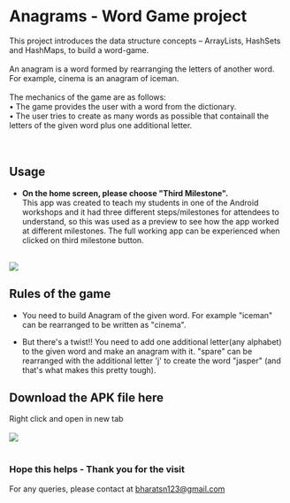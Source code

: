 # Anagrams - Word Game project
This project introduces the data structure concepts – ArrayLists, HashSets
and HashMaps, to build a word-game.
<br><br>
An anagram is a word formed by rearranging the letters of another
word. For example, cinema is an anagram of iceman.
<br><br>
The mechanics of the game are as follows: <br>
• The game provides the user with a word from the dictionary. <br>
• The user tries to create as many words as possible that containall the
letters of the given word plus one additional letter. <br>
<br><br>
## Usage 

* <B>On the home screen, please choose "Third Milestone".</B><br>
This app was created to teach my students in one of the Android workshops and it had three different steps/milestones for attendees to understand, so this was used as a preview to see how the app worked at different milestones. The full working app can be experienced when clicked on third milestone button.
<br>
<img src="https://raw.githubusercontent.com/bharatsn123/Android_Project_Anagrams/master/screen1.jpg" >
<br>

## Rules of the game

* You need to build Anagram of the given word. For example "iceman" can be rearranged to be written as "cinema".

* But there's a twist!! You need to add one additional letter(any alphabet) to the given word and make an anagram with it. "spare" can be rearranged with the additional letter 'j' to create the word "jasper" (and that's what makes this pretty tough).

## Download the APK file here

Right click and open in new tab <br><br>
<a href="https://drive.google.com/open?id=1baPIXYB7Zr6Mngi5v3I1D3Rv-dcGK-EL" target="_blank"><img src="https://www.illinoislottery.com/content/il/en/useful-information/illinois-lottery-app/android/_jcr_content/main/responsivegrid_1641479803/container/responsivegrid_521504216/responsivegrid_copy/image_1892375594.img.jpeg/1566835944486.jpeg"></a>
<br><br>

### Hope this helps - Thank you for the visit 
For any queries, please contact at bharatsn123@gmail.com
